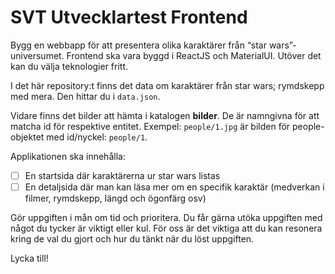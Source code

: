 # SVT Utvecklartest Frontend

Bygg en webbapp för att presentera olika karaktärer från “star wars”-universumet.
Frontend ska vara byggd i ReactJS och MaterialUI. Utöver det kan du välja teknologier fritt.

I det här repository:t finns det data om karaktärer från star wars; rymdskepp med mera. Den hittar du i `data.json`.

Vidare finns det bilder att hämta i katalogen **bilder**. De är namngivna för att matcha id för respektive entitet. Exempel: `people/1.jpg` är bilden för people-objektet med id/nyckel: `people/1`.

Applikationen ska innehålla:

- [ ] En startsida där karaktärerna ur star wars listas
- [ ] En detaljsida där man kan läsa mer om en specifik karaktär (medverkan i filmer, rymdskepp, längd och ögonfärg osv)

Gör uppgiften i mån om tid och prioritera. Du får gärna utöka uppgiften med något du tycker är viktigt eller kul. För oss är det viktiga att du kan resonera kring de val du gjort och hur du tänkt när du löst uppgiften.

Lycka till!
